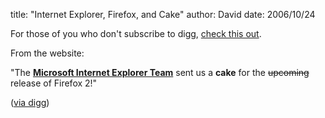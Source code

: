 
title: "Internet Explorer, Firefox, and Cake"
author: David
date: 2006/10/24

<p>For those of you who don't subscribe to digg, <a href="http://fredericiana.com/2006/10/24/from-redmond-with-love/">check this out</a>.</p> <p>From the website:</p> <p>"The <strong><a href="http://blogs.msdn.com/ie/">Microsoft Internet Explorer Team</a></strong> sent us a <strong>cake</strong> for the <del datetime="2006-10-24T23:18:54+00:00">upcoming</del> release of Firefox 2!"</p> <p>(<a href="http://digg.com/software/Microsoft_sends_congratulation_cake_to_Mozilla">via digg</a>)</p>
